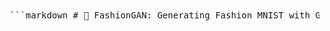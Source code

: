 <pre lang="markdown"> ```markdown # 🧥 FashionGAN: Generating Fashion MNIST with GANs This project implements a **Generative Adversarial Network (GAN)** to generate synthetic fashion images using the [Fashion-MNIST dataset](https://www.tensorflow.org/datasets/catalog/fashion_mnist). ## 📦 Features - Custom-built **Generator** and **Discriminator** models using `tf.keras` - Uses **LeakyReLU**, **UpSampling2D**, and **Dropout** for stable learning - Subclassed `Model` with a custom `train_step` for fine-grained control - Image generation and saving after each epoch using a custom `Callback` - Loss visualization and `.h5` model saving ## 🛠️ Requirements ```bash pip install tensorflow tensorflow-datasets matplotlib numpy ``` ## 🚀 How to Run ```python # Train the GAN hist = fashgan.fit(ds, epochs=10, callbacks=[ModelMonitor()]) # Generate new images after training imgs = generator.predict(tf.random.normal((16, 128, 1))) ``` ## 📁 Output - Images saved to `/usr/images` after every epoch - Loss graph for `d_loss` and `g_loss` - Saved models: ```bash generator.h5 discriminator.h5 ``` ## 🧠 Architecture ### Generator - Dense → LeakyReLU → Reshape - UpSampling2D + Conv2D × 2 - Conv2D × 2 → Output (sigmoid) ### Discriminator - Conv2D × 4 + LeakyReLU + Dropout - Flatten → Dense (sigmoid) ## 📊 Training Loss Graph *(Include this if you save it)* `loss_plot.png` ## 🧪 Generated Sample Outputs *(Example images generated by the model)* `generated_img_epoch_x.png` ``` </pre>
